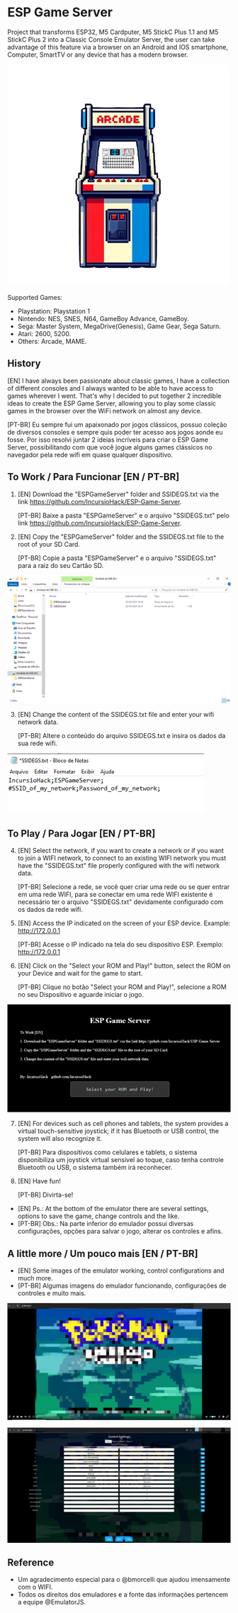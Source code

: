 # ESP Game Server
 Project that transforms ESP32, M5 Cardputer, M5 StickC Plus 1.1 and M5 StickC Plus 2 into a Classic Console Emulator Server, the user can take advantage of this feature via a browser on an Android and IOS smartphone, Computer, SmartTV or any device that has a modern browser.

![SDLogo](https://github.com/IncursioHack/ESP-Game-Server/blob/main/img/EGS-ImagemPrincipal.png)

Supported Games:

* Playstation: Playstation 1
* Nintendo: NES, SNES, N64, GameBoy Advance, GameBoy.
* Sega: Master System, MegaDrive(Genesis), Game Gear, Sega Saturn.
* Atari: 2600, 5200.
* Others: Arcade, MAME.

## History
[EN] I have always been passionate about classic games, I have a collection of different consoles and I always wanted to be able to have access to games wherever I went. That's why I decided to put together 2 incredible ideas to create the ESP Game Server, allowing you to play some classic games in the browser over the WiFi network on almost any device.

[PT-BR] Eu sempre fui um apaixonado por jogos clássicos, possuo coleção de diversos consoles e sempre quis poder ter acesso aos jogos aonde eu fosse. Por isso resolvi juntar 2 ideias incríveis para criar o ESP Game Server, possibilitando com que você jogue alguns games clássicos no navegador pela rede wifi em quase qualquer dispositivo.

## To Work / Para Funcionar  [EN / PT-BR]
1. [EN] Download the "ESPGameServer" folder and SSIDEGS.txt via the link https://github.com/IncursioHack/ESP-Game-Server.

   [PT-BR] Baixe a pasta "ESPGameServer" e o arquivo "SSIDEGS.txt" pelo link https://github.com/IncursioHack/ESP-Game-Server.

2. [EN] Copy the "ESPGameServer" folder and the SSIDEGS.txt file to the root of your SD Card.

   [PT-BR] Copie a pasta "ESPGameServer" e o arquivo "SSIDEGS.txt" para a raiz do seu Cartão SD.

![SDCardEGS](https://github.com/IncursioHack/ESP-Game-Server/blob/main/img/EGS-PastaMicroSD.png)

3. [EN] Change the content of the SSIDEGS.txt file and enter your wifi network data.

   [PT-BR] Altere o conteúdo do arquivo SSIDEGS.txt e insira os dados da sua rede wifi.

![SSIDEGS](https://github.com/IncursioHack/ESP-Game-Server/blob/main/img/EGS-LoginSenhaWifi.png)
 
## To Play / Para Jogar [EN / PT-BR]
4. [EN] Select the network, if you want to create a network or if you want to join a WIFI network, to connect to an existing WIFI network you must have the "SSIDEGS.txt" file properly configured with the wifi network data.

   [PT-BR] Selecione a rede, se você quer criar uma rede ou se quer entrar em uma rede WIFI, para se conectar em uma rede WIFI existente é necessário ter o arquivo "SSIDEGS.txt" devidamente configurado com os dados da rede wifi.

5. [EN] Access the IP indicated on the screen of your ESP device.
Example: http://172.0.0.1

   [PT-BR] Acesse o IP indicado na tela do seu dispositivo ESP.
Exemplo:  http://172.0.0.1

6. [EN] Click on the "Select your ROM and Play!" button, select the ROM on your Device and wait for the game to start.

   [PT-BR] Clique no botão "Select your ROM and Play!", selecione a ROM no seu Dispositivo e aguarde iniciar o jogo.

![BrowserEGS](https://github.com/IncursioHack/ESP-Game-Server/blob/main/img/EGS-CapturaBrowser.png)

7. [EN] For devices such as cell phones and tablets, the system provides a virtual touch-sensitive joystick; if it has Bluetooth or USB control, the system will also recognize it.

   [PT-BR] Para dispositivos como celulares e tablets, o sistema disponibiliza um joystick virtual sensível ao toque, caso tenha controle Bluetooth ou USB, o sistema também irá reconhecer.
   
8. [EN] Have fun!

   [PT-BR] Divirta-se!
   
* [EN] Ps.: At the bottom of the emulator there are several settings, options to save the game, change controls and the like.
* [PT-BR] Obs.: Na parte inferior do emulador possui diversas configurações, opções para salvar o jogo, alterar os controles e afins.

## A little more / Um pouco mais [EN / PT-BR]

* [EN] Some images of the emulator working, control configurations and much more.
* [PT-BR] Algumas imagens do emulador funcionando, configurações de controles e muito mais.


![EmulatorEGS](https://github.com/IncursioHack/ESP-Game-Server/blob/main/img/EGS-Emulador.png)


![JoystickEGS](https://github.com/IncursioHack/ESP-Game-Server/blob/main/img/EGS-Controles.png)

## Reference
* Um agradecimento especial para o @bmorcelli que ajudou imensamente com o WIFI.
* Todos os direitos dos emuladores e a fonte das informações pertencem a equipe @EmulatorJS.

